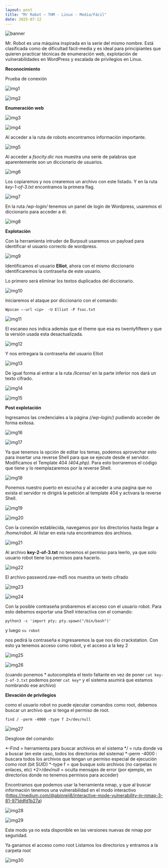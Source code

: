 ```yaml
---
layout: post
title: "Mr Robot – THM - Linux - Media/Fácil"
date: 2025-07-12
---
```

![banner](/secnotes/assets/img/mr_robot/banner.png)

Mr. Robot es una máquina inspirada en la serie del mismo nombre. Está clasificada como de dificultad fácil-media y es ideal para principiantes que quieren practicar técnicas de enumeración web, explotación de vulnerabilidades en WordPress y escalada de privilegios en Linux.

**Reconocimiento**  

Prueba de conexión

![img1](/secnotes/assets/img/mr_robot/1.png)

![img2](/secnotes/assets/img/mr_robot/2.png)
 
**Enumeración web**

![img3](/secnotes/assets/img/mr_robot/3.png)

![img4](/secnotes/assets/img/mr_robot/4.png)
 
Al acceder a la ruta de robots encontramos información importante.

![img5](/secnotes/assets/img/mr_robot/5.png)
 
Al acceder a _fsocity.dic_ nos muestra una serie de palabras que aparentemente son un diccionario de usuarios.

![img6](/secnotes/assets/img/mr_robot/6.png)
 
Los copiaremos y nos crearemos un archivo con este listado. Y en la ruta _key-1-of-3.txt_ encontramos la primera flag.

![img7](/secnotes/assets/img/mr_robot/7.png)
 
En la ruta _/wp-login/_ tenemos un panel de login de Wordpress, usaremos el diccionario para acceder a él.
 
 ![img8](/secnotes/assets/img/mr_robot/8.png)


**Explotación**

Con la herramienta intruder de Burpsuit usaremos un payload para identificar el usuario correcto de wordpress. 

![img9](/secnotes/assets/img/mr_robot/9.png)
 

Identificamos el usuario **Elliot**, ahora con el mismo diccionario identificaremos la contraseña de este usuario.

Lo primero será eliminar los textos duplicados del diccionario.

![img10](/secnotes/assets/img/mr_robot/10.png)
 
Iniciaremos el ataque por diccionario con el comando:

`Wpscan –-url <ip>  -U Elliot -P fsoc.txt`

![img11](/secnotes/assets/img/mr_robot/11.png)
 
El escaneo nos indica además que el theme que esa es twentyfifteen y que la versión usada esta desactualizada.

![img12](/secnotes/assets/img/mr_robot/12.png)
 
Y nos entregara la contraseña del usuario Elliot 

![img13](/secnotes/assets/img/mr_robot/13.png)
 
De igual forma al entrar a la ruta _/license/_ en la parte inferior nos dará un texto cifrado.

![img14](/secnotes/assets/img/mr_robot/14.png)

![img15](/secnotes/assets/img/mr_robot/15.png)
 
**Post explotación**

Ingresamos las credenciales a la página _(/wp-login/)_ pudiendo acceder de forma exitosa.

![img16](/secnotes/assets/img/mr_robot/16.png)

![img17](/secnotes/assets/img/mr_robot/17.png)
  
Ya que tenemos la opción de editar los temas, podemos aprovechar esto para insertar una reverse Shell para que se ejecute desde el servidor.
Modificamos el Template 404 _(404.php)_. Para esto borraremos el código que tiene y lo reemplazaremos por la reverse Shell.

![img18](/secnotes/assets/img/mr_robot/18.png)

Ponemos nuestro puerto en escucha y al acceder a una pagina que no exista el servidor re dirigirá la petición al template 404 y activara la reverse Shell.

![img19](/secnotes/assets/img/mr_robot/19.png)

![img20](/secnotes/assets/img/mr_robot/20.png)
  
Con la conexión establecida, navegamos por los directorios hasta llegar a _/home/robot_. Al listar en esta ruta encontramos dos archivos.

![img21](/secnotes/assets/img/mr_robot/21.png)

Al archivo **key-2-of-3.txt** no tenemos el permiso para leerlo, ya que solo usuario robot tiene los permisos para hacerlo.

![img22](/secnotes/assets/img/mr_robot/22.png)

El archivo password.raw-md5 nos muestra un texto cifrado

![img23](/secnotes/assets/img/mr_robot/23.png) 

![img24](/secnotes/assets/img/mr_robot/24.png)

Con la posible contraseña probaremos el acceso con el usuario robot. Para esto debemos exportar una Shell interactiva con el comando:

`python3 -c 'import pty; pty.spawn("/bin/bash")'`

y luego `su robot`

nos pedirá la contraseña e ingresaremos la que nos dio crackstation. 
Con esto ya tenemos acceso como robot, y el acceso a la key 2

![img25](/secnotes/assets/img/mr_robot/25.png)

![img26](/secnotes/assets/img/mr_robot/26.png)
  
(cuando ponemos * autocompleta el texto faltante en vez de poner `cat key-2-of-3.txt` podemos poner `cat key*`  y el sistema asumirá que estamos nombrando ese archivo)

**Elevación de privilegios**

como el usuario robot no puede ejecutar comandos como root, debemos buscar un archivo que si tenga el permiso de root.

`find / -perm -4000 -type f 2>/dev/null`

![img27](/secnotes/assets/img/mr_robot/27.png)
 
Desglose del comando:

*-Find = herramienta para buscar archivos en el sistema
*/ = ruta donde va a buscar (en este caso, todos los directorios del sistema)
*-perm -4000 : buscara todos los archivos que tengan un permiso especial de ejecución como root (bit SUID)
*-type f = que busque solo archivos (no carpetas ni enlaces, etc)
*2>/dev/null = oculta mensajes de error (por ejemplo, en directorios donde no tenemos permisos para acceder)


Encontramos que podemos usar la herramienta nmap, y que al buscar información tenemos una vulnerabilidad en el modo interactivo 
(https://medium.com/@abinreji8/interactive-mode-vulnerability-in-nmap-3-81-971ddfd1b27a)

 ![img28](/secnotes/assets/img/mr_robot/28.png)

 ![img29](/secnotes/assets/img/mr_robot/29.png)

 
Este modo ya no esta disponible en las versiones nuevas de nmap por seguridad.

 
Ya ganamos el acceso como root
Listamos los directorios y entramos a la carpeta root 

![img30](/secnotes/assets/img/mr_robot/30.png)
 

 


